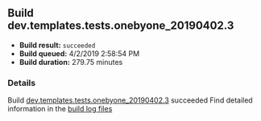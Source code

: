 ## Build dev.templates.tests.onebyone_20190402.3
- **Build result:** `succeeded`
- **Build queued:** 4/2/2019 2:58:54 PM
- **Build duration:** 279.75 minutes
### Details
Build [dev.templates.tests.onebyone_20190402.3](https://winappstudio.visualstudio.com/web/build.aspx?pcguid=a4ef43be-68ce-4195-a619-079b4d9834c2&builduri=vstfs%3a%2f%2f%2fBuild%2fBuild%2f27471) succeeded
Find detailed information in the [build log files](https://uwpctdiags.blob.core.windows.net/buildlogs/dev.templates.tests.onebyone_20190402.3_logs.zip)
